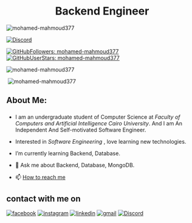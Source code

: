 
<h1 align="center">  Backend Engineer </h3>
<p align="left"> <img src="https://komarev.com/ghpvc/?username=mohamed-mahmoud377&label=Profile%20views&color=0e75b6&style=flat" alt="mohamed-mahmoud377" /> </p> 

<a href="https://github.com/mohamed-mahmoud377/mohamed-mahmoud377/blob/6c6d1fd1e1a0479ec0115c29fd547f91d4cf6708/Discord.md"><img src="https://img.shields.io/static/v1?logo=discord&label=&message=Discord&color=36393f&style=flat-square" alt="Discord"></a> 

[![GitHubFollowers: mohamed-mahmoud377](https://img.shields.io/github/followers/mohamed-mahmoud377?style=social)](https://github.com/mohamed-mahmoud377)
[![GitHubUserStars: mohamed-mahmoud377](https://img.shields.io/github/stars/mohamed-mahmoud377?style=social)](https://github.com/mohamed-mahmoud377)

<p>&nbsp;<img align="left" src="https://github-readme-stats.vercel.app/api?username=mohamed-mahmoud377&show_icons=true&theme=radical" alt="mohamed-mahmoud377" /></p>
<p>&nbsp;<img align="rigth" src="https://github-readme-stats.vercel.app/api/top-langs/?username=mohamed-mahmoud377&layout=demo" alt="mohamed-mahmoud377" /></p>




## About Me:
###
* I am an undergraduate student of Computer Science at *Faculty of Computers and Artificial Intelligence Cairo University*. And I am An Independent And Self-motivated Software Engineer.

*  Interested in _Software Engineering_ , love learning new technologies.
* I’m currently learning Backend, Database.
* 💬 Ask me about Backend, Database, MongoDB.
* 📫 [How to reach me](#contact-with-me-on)

## contact with me on 

[![facebook](https://img.icons8.com/fluency/48/000000/facebook-new.png)](https://www.facebook.com/jerry377)
[![instagram](https://img.icons8.com/fluency/48/000000/instagram-new.png)](https://www.instagram.com/mohamed.l.l/)
[![linkedin](https://img.icons8.com/color/48/000000/linkedin.png)](https://www.linkedin.com/in/mohamed-mahmoud-41a808178/)
[![gmail](https://img.icons8.com/color/50/000000/gmail--v1.png)](https://github.com/mohamed-mahmoud377/mohamed-mahmoud377/blob/a11776849306b8b7661d7c86bf720ae2f4eb3fe0/mail.md)
[![Discord](https://img.icons8.com/external-justicon-flat-justicon/64/000000/external-discord-social-media-justicon-flat-justicon.png)](https://github.com/mohamed-mahmoud377/mohamed-mahmoud377/blob/6c6d1fd1e1a0479ec0115c29fd547f91d4cf6708/Discord.md)





